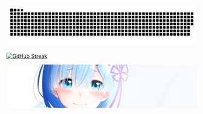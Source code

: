 <img src="https://raw.githubusercontent.com/KuroyukiNear/KuroyukiNear/output/github-contribution-grid-snake-dark.svg?palette=github-dark" />

[![GitHub Streak](https://streak-stats.demolab.com?user=KuroyukiNear&theme=cobalt&date_format=j%20M%5B%20Y%5D&mode=weekly&card_width=1200)](https://git.io/streak-stats)

<img src="https://github.com/KuroyukiNear/KuroyukiNear/blob/main/assets/Banner1.png" />
